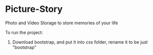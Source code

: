 # Picture-Story
Photo and Video Storage to store memories of your life

To run the project:
  1. Download bootstrap, and put it into css folder, rename it to be just "bootstrap"
